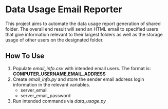 # Data Usage Email Reporter

This project aims to automate the data usage report generation of shared folder. The overall end result will send an HTML email to specified users that give information relevant to their largest folders as well as the storage usage of other users on the designated folder.

## How To Use

1. Populate _email_info.csv_ with intended email users. The format is: **COMPUTER_USERNAME,EMAIL_ADDRESS**
2. Create _email_info.py_ and store the sender email address login information in the relevant variables.
   - server_email
   - server_email_password
3. Run intended commands via _data_usage.py_
